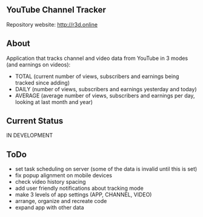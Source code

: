 ## YouTube Channel Tracker

Repository website: http://r3d.online

## About

Application that tracks channel and video data from YouTube in 3 modes (and earnings on videos):
- TOTAL (current number of views, subscribers and earnings being tracked since adding)
- DAILY (number of views, subscribers and earnings yesterday and today)
- AVERAGE (average number of views, subscribers and earnings per day, looking at last month and year)

## Current Status

IN DEVELOPMENT

## ToDo

- set task scheduling on server (some of the data is invalid until this is set)
- fix popup alignment on mobile devices
- check video history spacing
- add user friendly notifications about tracking mode
- make 3 levels of app settings (APP, CHANNEL, VIDEO)
- arrange, organize and recreate code
- expand app with other data
